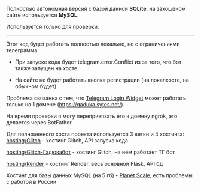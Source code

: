 Полностью автономная версия с базой данной **SQLite**, на захощеном сайте используется **MySQL**.

Используется только для проверки.
____

Этот код будет работать полностью локально, но с ограничениями телеграмма:

* При запуске кода будет telegram.error.Conflict
из за того, что бот также запущен на хосте.

* На сайте не будет работать кнопка регистрации (на локалхосте, на обычном будет)

Проблема связанна с тем, что [Telegram Login Widget](https://core.telegram.org/widgets/login)
может работать только на 1 домене (https://gaduka.sytes.net/).

На время проверки я могу перепривязать его к домену ngrok, это делается через BotFather.

Для полноценного хоста проекта используется 3 ветки и 4 хостинга:
[hosting/Glitch](https://github.com/KalashnikovProjects/WebProject/tree/hosting/Glitch) - хостинг Glitch, API запуска кода

[hosting/Glitch-Гадюкабот](https://github.com/KalashnikovProjects/WebProject/tree/hosting/Glitch-%D0%93%D0%B0%D0%B4%D1%8E%D0%BA%D0%B0%D0%B1%D0%BE%D1%82) - хостинг Glitch, на нём работает ТГ бот

[hosting/Render](https://github.com/KalashnikovProjects/WebProject/tree/hosting/Render) - хостинг Render, весь основной Flask, API бд

Хостинг для базы данных MySQL (на 5 гб) - [Planet Scale](https://planetscale.com/), есть проблемы с работой в России